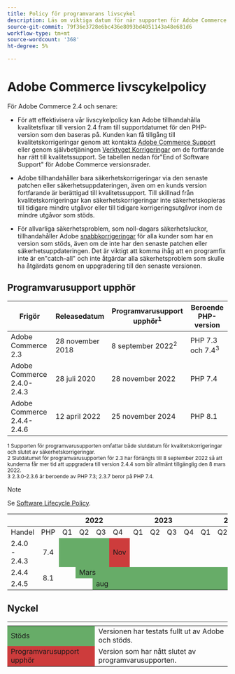 ```yaml
---
title: Policy för programvarans livscykel
description: Läs om viktiga datum för när supporten för Adobe Commerce upphör.
source-git-commit: 79f36e3728e6bc436e8093bd4051143a48e681d6
workflow-type: tm+mt
source-wordcount: '368'
ht-degree: 5%

---
```



# Adobe Commerce livscykelpolicy

För Adobe Commerce 2.4 och senare:

- För att effektivisera vår livscykelpolicy kan Adobe tillhandahålla kvalitetsfixar till version 2.4 fram till supportdatumet för den PHP-version som den baseras på. Kunden kan få tillgång till kvalitetskorrigeringar genom att kontakta [Adobe Commerce Support](https://developer.adobe.com/commerce/contributor/community/support/) eller genom självbetjäningen [Verktyget Korrigeringar](https://devdocs.magento.com/quality-patches/tool.html) om de fortfarande har rätt till kvalitetssupport. Se tabellen nedan för&quot;End of Software Support&quot; för Adobe Commerce versionsrader.

- Adobe tillhandahåller bara säkerhetskorrigeringar via den senaste patchen eller säkerhetsuppdateringen, även om en kunds version fortfarande är berättigad till kvalitetssupport. Till skillnad från kvalitetskorrigeringar kan säkerhetskorrigeringar inte säkerhetskopieras till tidigare mindre utgåvor eller till tidigare korrigeringsutgåvor inom de mindre utgåvor som stöds.

- För allvarliga säkerhetsproblem, som noll-dagars säkerhetsluckor, tillhandahåller Adobe [snabbkorrigeringar](https://support.magento.com/hc/en-us/sections/360003869892-Known-issues-patches-attached-) för alla kunder som har en version som stöds, även om de inte har den senaste patchen eller säkerhetsuppdateringen. Det är viktigt att komma ihåg att en programfix inte är en&quot;catch-all&quot; och inte åtgärdar alla säkerhetsproblem som skulle ha åtgärdats genom en uppgradering till den senaste versionen.

## Programvarusupport upphör

| Frigör | Releasedatum | Programvarusupport upphör<sup>1</sup> | Beroende PHP-version |
| -------------------------------- | ----------------- | ----------------------------------- | --------------------------- |
| Adobe Commerce 2.3 | 28 november 2018 | 8 september 2022<sup>2</sup> | PHP 7.3 och 7.4<sup>3</sup> |
| Adobe Commerce 2.4.0-2.4.3 | 28 juli 2020 | 28 november 2022 | PHP 7.4 |
| Adobe Commerce 2.4.4-2.4.6 | 12 april 2022 | 25 november 2024 | PHP 8.1 |

<sup>1 Supporten för programvarusupporten omfattar både slutdatum för kvalitetskorrigeringar och slutet av säkerhetskorrigeringar.</sup><br>
<sup>2 Slutdatumet för programvarusupporten för 2.3 har förlängts till 8 september 2022 så att kunderna får mer tid att uppgradera till version 2.4.4 som blir allmänt tillgänglig den 8 mars 2022.</sup><br>
<sup>3 2.3.0-2.3.6 är beroende av PHP 7.3; 2.3.7 beror på PHP 7.4.</sup>

>[!NOTE]
>
>Se [Software Lifecycle Policy](https://www.adobe.com/content/dam/cc/en/legal/terms/enterprise/pdfs/Adobe-Commerce-Software-Lifecycle-Policy.pdf).

<table>
<thead>
  <tr>
    <th colspan="2"></th>
    <th colspan="4">2022</th>
    <th colspan="4">2023</th>
    <th colspan="4">2024</th>
  </tr>
</thead>
<tbody>
  <tr>
    <td>Handel</td>
    <td>PHP</td>
    <td>Q1</td>
    <td>Q2</td>
    <td>Q3</td>
    <td>Q4</td>
    <td>Q1</td>
    <td>Q2</td>
    <td>Q3</td>
    <td>Q4</td>
    <td>Q1</td>
    <td>Q2</td>
    <td>Q3</td>
    <td>Q4</td>
  </tr>
  <tr>
    <td>2.4.0 - 2.4.3</td>
    <td style="text-align:center">7.4</td>
    <td colspan="3" style="background-color:#67ac68;"></td>
    <td style="background-color:#cd3c3c;">Nov</td>
    <td colspan="8" ></td>
  </tr>
  <tr>
    <td>2.4.4</td>
    <td rowspan="2" style="text-align:center">8.1</td>
    <td></td>
    <td colspan="10" style="background-color:#67ac68;">Mars</td>
    <td rowspan="2" style="background-color:#cd3c3c;">Nov</td>
  </tr>
  <tr>
    <td>2.4.5</td>
    <td colspan="2"></td>
    <td colspan="9" style="background-color:#67ac68;">aug</td>
  </tr>
</tbody>
</table>

## Nyckel

<table>
  <thead>
   <tr>
    <th></th>
    <th></th>
   </tr>
  </thead>
 <tbody>
  <tr>
   <td style="background-color:#67ac68;">Stöds</td>
   <td>Versionen har testats fullt ut av Adobe och stöds.</td>
  </tr>
  <tr>
   <td style="background-color:#cd3c3c;">Programvarusupport upphör</td>
   <td>Version som har nått slutet av programvarusupporten.</td>
  </tr>
 </tbody>
</table>
